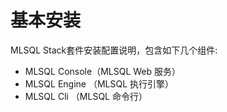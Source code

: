 # 基本安装

MLSQL Stack套件安装配置说明，包含如下几个组件:
  - MLSQL Console（MLSQL Web 服务）
  - MLSQL Engine （MLSQL 执行引擎）
  - MLSQL Cli （MLSQL 命令行）